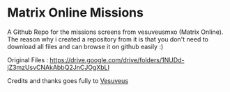 # Matrix Online Missions 
A Github Repo for the missions screens from vesuveusmxo (Matrix Online).
The reason why i created a repository from it is that you don't need to download all files and can browse it on github easily :)

Original Files : https://drive.google.com/drive/folders/1NUDd-jZ3mzUsvCNAkAbbQ2JnCJOgXbLI

Credits and thanks goes fully to [Vesuveus](https://www.instagram.com/vesuveusmxo/)
